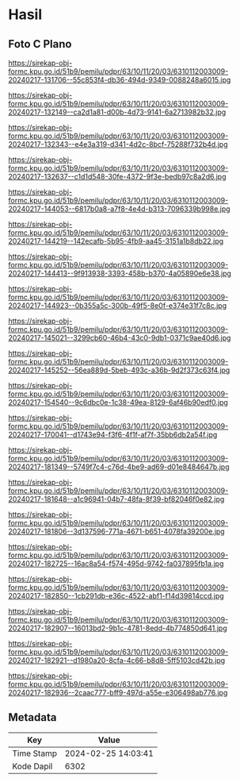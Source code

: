 # Hasil

## Foto C Plano

https://sirekap-obj-formc.kpu.go.id/51b9/pemilu/pdpr/63/10/11/20/03/6310112003009-20240217-131706--55c853f4-db36-494d-9349-0088248a6015.jpg

https://sirekap-obj-formc.kpu.go.id/51b9/pemilu/pdpr/63/10/11/20/03/6310112003009-20240217-132149--ca2d1a81-d00b-4d73-9141-6a2713982b32.jpg

https://sirekap-obj-formc.kpu.go.id/51b9/pemilu/pdpr/63/10/11/20/03/6310112003009-20240217-132343--e4e3a319-d341-4d2c-8bcf-75288f732b4d.jpg

https://sirekap-obj-formc.kpu.go.id/51b9/pemilu/pdpr/63/10/11/20/03/6310112003009-20240217-132637--c1d1d548-30fe-4372-9f3e-bedb97c8a2d6.jpg

https://sirekap-obj-formc.kpu.go.id/51b9/pemilu/pdpr/63/10/11/20/03/6310112003009-20240217-144053--6817b0a8-a7f8-4e4d-b313-7096339b998e.jpg

https://sirekap-obj-formc.kpu.go.id/51b9/pemilu/pdpr/63/10/11/20/03/6310112003009-20240217-144219--142ecafb-5b95-4fb9-aa45-3151a1b8db22.jpg

https://sirekap-obj-formc.kpu.go.id/51b9/pemilu/pdpr/63/10/11/20/03/6310112003009-20240217-144413--9f913938-3393-458b-b370-4a05890e6e38.jpg

https://sirekap-obj-formc.kpu.go.id/51b9/pemilu/pdpr/63/10/11/20/03/6310112003009-20240217-144923--0b355a5c-300b-49f5-8e0f-e374e31f7c8c.jpg

https://sirekap-obj-formc.kpu.go.id/51b9/pemilu/pdpr/63/10/11/20/03/6310112003009-20240217-145021--3299cb60-46b4-43c0-9db1-0371c9ae40d6.jpg

https://sirekap-obj-formc.kpu.go.id/51b9/pemilu/pdpr/63/10/11/20/03/6310112003009-20240217-145252--56ea889d-5beb-493c-a36b-9d2f373c63f4.jpg

https://sirekap-obj-formc.kpu.go.id/51b9/pemilu/pdpr/63/10/11/20/03/6310112003009-20240217-154540--9c6dbc0e-1c38-49ea-8129-6af46b90edf0.jpg

https://sirekap-obj-formc.kpu.go.id/51b9/pemilu/pdpr/63/10/11/20/03/6310112003009-20240217-170041--d1743e94-f3f6-4f1f-af7f-35bb6db2a54f.jpg

https://sirekap-obj-formc.kpu.go.id/51b9/pemilu/pdpr/63/10/11/20/03/6310112003009-20240217-181349--5749f7c4-c76d-4be9-ad69-d01e8484647b.jpg

https://sirekap-obj-formc.kpu.go.id/51b9/pemilu/pdpr/63/10/11/20/03/6310112003009-20240217-181648--a1c96941-04b7-48fa-8f39-bf82046f0e82.jpg

https://sirekap-obj-formc.kpu.go.id/51b9/pemilu/pdpr/63/10/11/20/03/6310112003009-20240217-181806--3d137596-771a-4671-b651-4078fa39200e.jpg

https://sirekap-obj-formc.kpu.go.id/51b9/pemilu/pdpr/63/10/11/20/03/6310112003009-20240217-182725--16ac8a54-f574-495d-9742-fa037895fb1a.jpg

https://sirekap-obj-formc.kpu.go.id/51b9/pemilu/pdpr/63/10/11/20/03/6310112003009-20240217-182850--1cb291db-e36c-4522-abf1-f14d39814ccd.jpg

https://sirekap-obj-formc.kpu.go.id/51b9/pemilu/pdpr/63/10/11/20/03/6310112003009-20240217-182907--16013bd2-9b1c-4781-8edd-4b774850d641.jpg

https://sirekap-obj-formc.kpu.go.id/51b9/pemilu/pdpr/63/10/11/20/03/6310112003009-20240217-182921--d1980a20-8cfa-4c66-b8d8-5ff5103cd42b.jpg

https://sirekap-obj-formc.kpu.go.id/51b9/pemilu/pdpr/63/10/11/20/03/6310112003009-20240217-182936--2caac777-bff9-497d-a55e-e306498ab776.jpg


## Metadata

| Key        | Value               |
| ---------- | ------------------- |
| Time Stamp | 2024-02-25 14:03:41 |
| Kode Dapil | 6302                |



